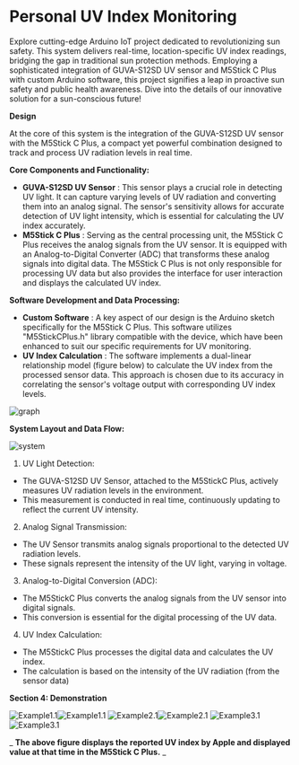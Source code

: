 # **Personal UV Index Monitoring**

Explore cutting-edge Arduino IoT project dedicated to revolutionizing sun safety. This system delivers real-time, location-specific UV index readings, bridging the gap in traditional sun protection methods. Employing a sophisticated integration of GUVA-S12SD UV sensor and M5Stick C Plus with custom Arduino software, this project signifies a leap in proactive sun safety and public health awareness. Dive into the details of our innovative solution for a sun-conscious future!

**Design**

At the core of this system is the integration of the GUVA-S12SD UV sensor with the M5Stick C Plus, a compact yet powerful combination designed to track and process UV radiation levels in real time.

**Core Components and Functionality:**

- **GUVA-S12SD UV Sensor** : This sensor plays a crucial role in detecting UV light. It can capture varying levels of UV radiation and converting them into an analog signal. The sensor's sensitivity allows for accurate detection of UV light intensity, which is essential for calculating the UV index accurately.
- **M5Stick C Plus** : Serving as the central processing unit, the M5Stick C Plus receives the analog signals from the UV sensor. It is equipped with an Analog-to-Digital Converter (ADC) that transforms these analog signals into digital data. The M5Stick C Plus is not only responsible for processing UV data but also provides the interface for user interaction and displays the calculated UV index.

**Software Development and Data Processing:**

- **Custom Software** : A key aspect of our design is the Arduino sketch specifically for the M5Stick C Plus. This software utilizes "M5StickCPlus.h" library compatible with the device, which have been enhanced to suit our specific requirements for UV monitoring.
- **UV Index Calculation** : The software implements a dual-linear relationship model (figure below) to calculate the UV index from the processed sensor data. This approach is chosen due to its accuracy in correlating the sensor's voltage output with corresponding UV index levels.

![graph](https://github.com/VATARN/personal-UV-index-monitor/blob/main/graph.jpg?raw=true)

**System Layout and Data Flow:**

![system](https://github.com/VATARN/personal-UV-index-monitor/blob/main/system.png?raw=true)

1. UV Light Detection:

- The GUVA-S12SD UV Sensor, attached to the M5StickC Plus, actively measures UV radiation levels in the environment.
- This measurement is conducted in real time, continuously updating to reflect the current UV intensity.

2. Analog Signal Transmission:

- The UV Sensor transmits analog signals proportional to the detected UV radiation levels.
- These signals represent the intensity of the UV light, varying in voltage.

3. Analog-to-Digital Conversion (ADC):

- The M5StickC Plus converts the analog signals from the UV sensor into digital signals.
- This conversion is essential for the digital processing of the UV data.

4. UV Index Calculation:

- The M5StickC Plus processes the digital data and calculates the UV index.
- The calculation is based on the intensity of the UV radiation (from the sensor data)

**Section 4: Demonstration**

![Example1.1](https://github.com/VATARN/personal-UV-index-monitor/blob/main/01.png?raw=true)![Example1.1](https://github.com/VATARN/personal-UV-index-monitor/blob/main/02.jpg?raw=true) 
![Example2.1](https://github.com/VATARN/personal-UV-index-monitor/blob/main/11.png?raw=true)![Example2.1](https://github.com/VATARN/personal-UV-index-monitor/blob/main/12.jpg?raw=true) 
![Example3.1](https://github.com/VATARN/personal-UV-index-monitor/blob/main/31.png?raw=true)![Example3.1](https://github.com/VATARN/personal-UV-index-monitor/blob/main/32.jpg?raw=true) 

_ **The above figure displays the reported UV index by Apple and displayed value at that time in the M5Stick C Plus.** _
